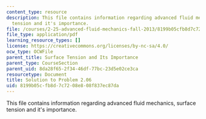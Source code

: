 ```yaml
---
content_type: resource
description: This file contains information regarding advanced fluid mechanics, surface
  tension and it's importance.
file: /courses/2-25-advanced-fluid-mechanics-fall-2013/8199b05cfb8d7c7208e808f837ec87da_MIT2_25F13_Solution2.06.pdf
file_type: application/pdf
learning_resource_types: []
license: https://creativecommons.org/licenses/by-nc-sa/4.0/
ocw_type: OCWFile
parent_title: Surface Tension and Its Importance
parent_type: CourseSection
parent_uid: 8da28f65-2f34-46df-77bc-23d5e02ce3ca
resourcetype: Document
title: Solution to Problem 2.06
uid: 8199b05c-fb8d-7c72-08e8-08f837ec87da
---
```

This file contains information regarding advanced fluid mechanics, surface tension and it's importance.